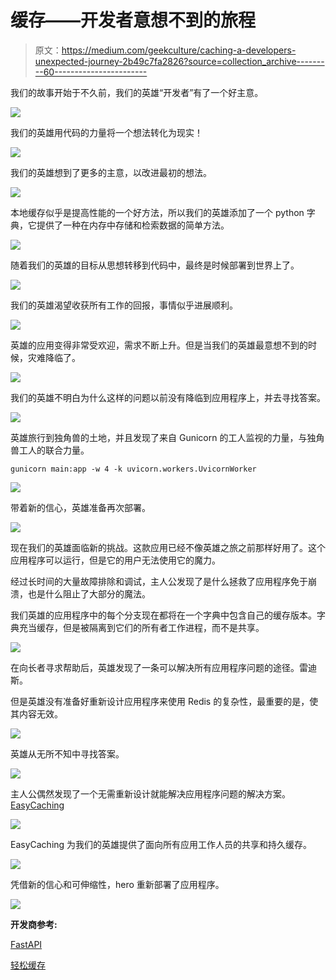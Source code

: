 # 缓存——开发者意想不到的旅程

> 原文：<https://medium.com/geekculture/caching-a-developers-unexpected-journey-2b49c7fa2826?source=collection_archive---------60----------------------->

我们的故事开始于不久前，我们的英雄“开发者”有了一个好主意。

![](img/1d78db97053c73429892227e66d740d4.png)

我们的英雄用代码的力量将一个想法转化为现实！

![](img/9c908caceeb0ef2ef8d2def24dd2ccf5.png)

我们的英雄想到了更多的主意，以改进最初的想法。

![](img/4b9e891b464c6af3b453319583689d11.png)

本地缓存似乎是提高性能的一个好方法，所以我们的英雄添加了一个 python 字典，它提供了一种在内存中存储和检索数据的简单方法。

![](img/28b8ccc07d218bee0a61dabe33dc4d09.png)

随着我们的英雄的目标从思想转移到代码中，最终是时候部署到世界上了。

![](img/fdb863f1089588c07324dc0dbeb60d13.png)

我们的英雄渴望收获所有工作的回报，事情似乎进展顺利。

![](img/77bc211afa67738eafae5800414f6e4f.png)

英雄的应用变得非常受欢迎，需求不断上升。但是当我们的英雄最意想不到的时候，灾难降临了。

![](img/70bd929720a48a8a912052fd80e98756.png)

我们的英雄不明白为什么这样的问题以前没有降临到应用程序上，并去寻找答案。

![](img/6df96816539095eb62480c9d02a7d499.png)

英雄旅行到独角兽的土地，并且发现了来自 Gunicorn 的工人监视的力量，与独角兽工人的联合力量。

```
gunicorn main:app -w 4 -k uvicorn.workers.UvicornWorker
```

![](img/752f89271a5f98f856772edc43f0a40a.png)

带着新的信心，英雄准备再次部署。

![](img/badd022ac5a4b5913a86e0d12d247070.png)

现在我们的英雄面临新的挑战。这款应用已经不像英雄之旅之前那样好用了。这个应用程序可以运行，但是它的用户无法使用它的魔力。

经过长时间的大量故障排除和调试，主人公发现了是什么拯救了应用程序免于崩溃，也是什么阻止了大部分的魔法。

我们英雄的应用程序中的每个分支现在都将在一个字典中包含自己的缓存版本。字典充当缓存，但是被隔离到它们的所有者工作进程，而不是共享。

![](img/129af04fb4721ffd56861bf8dd61be48.png)

在向长者寻求帮助后，英雄发现了一条可以解决所有应用程序问题的途径。雷迪斯。

但是英雄没有准备好重新设计应用程序来使用 Redis 的复杂性，最重要的是，使其内容无效。

![](img/e9ccb90841f82cc4f7a7ebbd281d5112.png)

英雄从无所不知中寻找答案。

![](img/eedc690bd284823f08d26a981a3ec820.png)

主人公偶然发现了一个无需重新设计就能解决应用程序问题的解决方案。 [EasyCaching](https://github.com/codemation/easycaching)

![](img/e886d820780e5a7a4e167a00571b1849.png)

EasyCaching 为我们的英雄提供了面向所有应用工作人员的共享和持久缓存。

![](img/b168e4fd50c56acfa38427d7c5ac485d.png)

凭借新的信心和可伸缩性，hero 重新部署了应用程序。

![](img/f91492a9d007ba4fbce41e8a0f1eaac3.png)

**开发商参考:**

[FastAPI](https://fastapi.tiangolo.com/)

[轻松缓存](https://github.com/codemation/easycaching)
